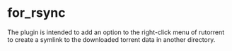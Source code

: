 for_rsync
=========

The plugin is intended to add an option to the right-click menu of rutorrent to create a symlink to the downloaded torrent data in another directory.
